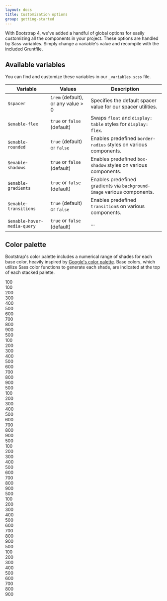 ```yaml
---
layout: docs
title: Customization options
group: getting-started
---
```


With Bootstrap 4, we've added a handful of global options for easily customizing all the components in your project. These options are handled by Sass variables. Simply change a variable's value and recompile with the included Gruntfile.

## Available variables

You can find and customize these variables in our `_variables.scss` file.

| Variable                    | Values                             | Description                                                             |
| --------------------------- | ---------------------------------- | ----------------------------------------------------------------------- |
| `$spacer`                   | `1rem` (default), or any value > 0 | Specifies the default spacer value for our spacer utilities.            |
| `$enable-flex`              | `true` or `false` (default)        | Swaps `float` and `display: table` styles for `display: flex`.          |
| `$enable-rounded`           | `true` (default) or `false`        | Enables predefined `border-radius` styles on various components.        |
| `$enable-shadows`           | `true` or `false` (default)        | Enables predefined `box-shadow` styles on various components.           |
| `$enable-gradients`         | `true` or `false` (default)        | Enables predefined gradients via `background-image` various components. |
| `$enable-transitions`       | `true` (default) or `false`        | Enables predefined `transition`s on various components.                 |
| `$enable-hover-media-query` | `true` or `false` (default)        | ...                                                                     |


## Color palette

Bootstrap's color palette includes a numerical range of shades for each base color, heavily inspired by [Google's color palette](https://www.google.com/design/spec/style/color.html#color-color-palette). Base colors, which utilize Sass color functions to generate each shade, are indicated at the top of each stacked palette.

<div class="row">
  <div class="col-sm-6 col-md-4 color-palette">
    <div class="color-slab color-slab-base gray-100">100</div>
    <div class="color-slab gray-100">100</div>
    <div class="color-slab gray-200">200</div>
    <div class="color-slab gray-300">300</div>
    <div class="color-slab gray-400">400</div>
    <div class="color-slab gray-500">500</div>
    <div class="color-slab gray-600">600</div>
    <div class="color-slab gray-700">700</div>
    <div class="color-slab gray-800">800</div>
    <div class="color-slab gray-900">900</div>
  </div>
  <div class="col-sm-6 col-md-4 color-palette">
    <div class="color-slab color-slab-base blue-500">500</div>
    <div class="color-slab blue-100">100</div>
    <div class="color-slab blue-200">200</div>
    <div class="color-slab blue-300">300</div>
    <div class="color-slab blue-400">400</div>
    <div class="color-slab blue-500">500</div>
    <div class="color-slab blue-600">600</div>
    <div class="color-slab blue-700">700</div>
    <div class="color-slab blue-800">800</div>
    <div class="color-slab blue-900">900</div>
  </div>
  <div class="col-sm-6 col-md-4 color-palette">
    <div class="color-slab color-slab-base green-500">500</div>
    <div class="color-slab green-100">100</div>
    <div class="color-slab green-200">200</div>
    <div class="color-slab green-300">300</div>
    <div class="color-slab green-400">400</div>
    <div class="color-slab green-500">500</div>
    <div class="color-slab green-600">600</div>
    <div class="color-slab green-700">700</div>
    <div class="color-slab green-800">800</div>
    <div class="color-slab green-900">900</div>
  </div>
  <div class="col-sm-6 col-md-4 color-palette">
    <div class="color-slab color-slab-base teal-500">500</div>
    <div class="color-slab teal-100">100</div>
    <div class="color-slab teal-200">200</div>
    <div class="color-slab teal-300">300</div>
    <div class="color-slab teal-400">400</div>
    <div class="color-slab teal-500">500</div>
    <div class="color-slab teal-600">600</div>
    <div class="color-slab teal-700">700</div>
    <div class="color-slab teal-800">800</div>
    <div class="color-slab teal-900">900</div>
  </div>
  <div class="col-sm-6 col-md-4 color-palette">
    <div class="color-slab color-slab-base orange-500">500</div>
    <div class="color-slab orange-100">100</div>
    <div class="color-slab orange-200">200</div>
    <div class="color-slab orange-300">300</div>
    <div class="color-slab orange-400">400</div>
    <div class="color-slab orange-500">500</div>
    <div class="color-slab orange-600">600</div>
    <div class="color-slab orange-700">700</div>
    <div class="color-slab orange-800">800</div>
    <div class="color-slab orange-900">900</div>
  </div>
  <div class="col-sm-6 col-md-4 color-palette">
    <div class="color-slab color-slab-base red-500">500</div>
    <div class="color-slab red-100">100</div>
    <div class="color-slab red-200">200</div>
    <div class="color-slab red-300">300</div>
    <div class="color-slab red-400">400</div>
    <div class="color-slab red-500">500</div>
    <div class="color-slab red-600">600</div>
    <div class="color-slab red-700">700</div>
    <div class="color-slab red-800">800</div>
    <div class="color-slab red-900">900</div>
  </div>
</div>
